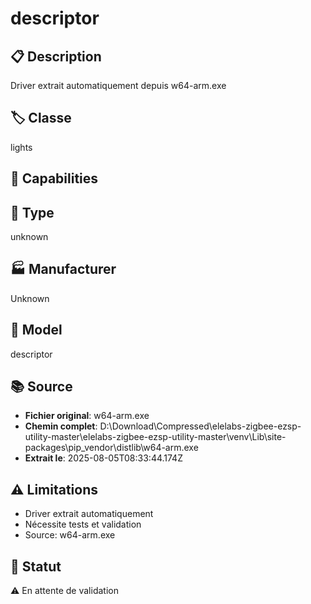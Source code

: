 # descriptor

## 📋 Description
Driver extrait automatiquement depuis w64-arm.exe

## 🏷️ Classe
lights

## 🔧 Capabilities


## 📡 Type
unknown

## 🏭 Manufacturer
Unknown

## 📱 Model
descriptor

## 📚 Source
- **Fichier original**: w64-arm.exe
- **Chemin complet**: D:\Download\Compressed\elelabs-zigbee-ezsp-utility-master\elelabs-zigbee-ezsp-utility-master\venv\Lib\site-packages\pip\_vendor\distlib\w64-arm.exe
- **Extrait le**: 2025-08-05T08:33:44.174Z

## ⚠️ Limitations
- Driver extrait automatiquement
- Nécessite tests et validation
- Source: w64-arm.exe

## 🚀 Statut
⚠️ En attente de validation
